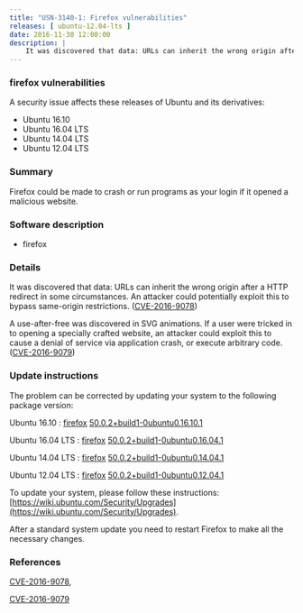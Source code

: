 ```yaml
---
title: "USN-3140-1: Firefox vulnerabilities"
releases: [ ubuntu-12.04-lts ]
date: 2016-11-30 12:00:00
description: |
    It was discovered that data: URLs can inherit the wrong origin after a HTTP redirect in some circumstances. An attacker could potentially exploit this to bypass same-origin restrictions. ([CVE-2016-9078](http://people.ubuntu.com/~ubuntu-security/cve/CVE-2016-9078))
--- 
```

 
### firefox vulnerabilities

A security issue affects these releases of Ubuntu and its derivatives:

* Ubuntu 16.10
* Ubuntu 16.04 LTS
* Ubuntu 14.04 LTS
* Ubuntu 12.04 LTS

### Summary

Firefox could be made to crash or run programs as your login if it opened a malicious website.

### Software description

* firefox 

### Details

It was discovered that data: URLs can inherit the wrong origin after a HTTP redirect in some circumstances. An attacker could potentially exploit this to bypass same-origin restrictions. ([CVE-2016-9078](http://people.ubuntu.com/~ubuntu-security/cve/CVE-2016-9078))

A use-after-free was discovered in SVG animations. If a user were tricked in to opening a specially crafted website, an attacker could exploit this to cause a denial of service via application crash, or execute arbitrary code. ([CVE-2016-9079](http://people.ubuntu.com/~ubuntu-security/cve/CVE-2016-9079)) 

### Update instructions

The problem can be corrected by updating your system to the following package version:

Ubuntu 16.10
 : [firefox](https://launchpad.net/ubuntu/+source/firefox) <span> [50.0.2+build1-0ubuntu0.16.10.1](https://launchpad.net/ubuntu/+source/firefox/50.0.2+build1-0ubuntu0.16.10.1) </span> 

Ubuntu 16.04 LTS
 : [firefox](https://launchpad.net/ubuntu/+source/firefox) <span> [50.0.2+build1-0ubuntu0.16.04.1](https://launchpad.net/ubuntu/+source/firefox/50.0.2+build1-0ubuntu0.16.04.1) </span> 

Ubuntu 14.04 LTS
 : [firefox](https://launchpad.net/ubuntu/+source/firefox) <span> [50.0.2+build1-0ubuntu0.14.04.1](https://launchpad.net/ubuntu/+source/firefox/50.0.2+build1-0ubuntu0.14.04.1) </span> 

Ubuntu 12.04 LTS
 : [firefox](https://launchpad.net/ubuntu/+source/firefox) <span> [50.0.2+build1-0ubuntu0.12.04.1](https://launchpad.net/ubuntu/+source/firefox/50.0.2+build1-0ubuntu0.12.04.1) </span> 

To update your system, please follow these instructions: [https://wiki.ubuntu.com/Security/Upgrades](https://wiki.ubuntu.com/Security/Upgrades).

After a standard system update you need to restart Firefox to make all the necessary changes. 

### References

 [CVE-2016-9078](http://people.ubuntu.com/~ubuntu-security/cve/CVE-2016-9078), 

 [CVE-2016-9079](http://people.ubuntu.com/~ubuntu-security/cve/CVE-2016-9079)
 

